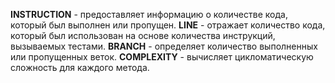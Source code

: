 **INSTRUCTION** - предоставляет информацию о количестве кода, который был выполнен или пропущен.
**LINE** - отражает количество кода, который был использован на основе количества инструкций, вызываемых тестами.
**BRANCH** - определяет количество выполненных или пропущенных веток.
**COMPLEXITY** - вычисляет цикломатическую сложность для каждого метода.
